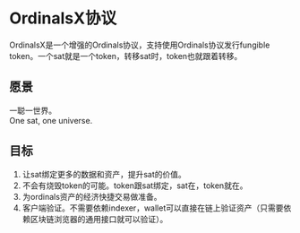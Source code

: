OrdinalsX协议
=========


OrdinalsX是一个增强的Ordinals协议，支持使用Ordinals协议发行fungible token。一个sat就是一个token，转移sat时，token也就跟着转移。

愿景
----
一聪一世界。  
One sat, one universe.


目标
----
1. 让sat绑定更多的数据和资产，提升sat的价值。
2. 不会有烧毁token的可能。token跟sat绑定，sat在，token就在。
3. 为ordinals资产的经济快捷交易做准备。
4. 客户端验证。不需要依赖indexer，wallet可以直接在链上验证资产（只需要依赖区块链浏览器的通用接口就可以验证）。

